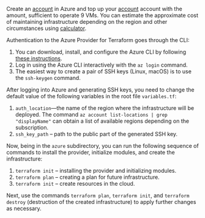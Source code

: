 Create an [account](https://portal.azure.com/#home) in Azure and top up your [account](https://portal.azure.com/#view/Microsoft_Azure_GTM/ModernBillingMenuBlade/~/BillingAccounts) account with the amount, sufficient to operate 9 VMs. You can estimate the approximate cost of maintaining infrastructure depending on the region and other circumstances using [calculator](https://azure.com/e/26977c150e854617a888fb3a7d1a399d).

Authentication to the Azure Provider for Terraform goes through the CLI:

1. You can download, install, and configure the Azure CLI by following [these instructions](https://learn.microsoft.com/ru-ru/cli/azure/install-azure-cli).
2. Log in using the Azure CLI interactively with the `az login` command.
3. The easiest way to create a pair of SSH keys (Linux, macOS) is to use the `ssh-keygen` command.

After logging into Azure and generating SSH keys, you need to change the default value of the following variables in the root file `variables.tf`:

1. `auth_location`—the name of the region where the infrastructure will be deployed. The command `az account list-locations | grep "displayName"` can obtain a list of available regions depending on the subscription.
2. `ssh_key_path` – path to the public part of the generated SSH key.

Now, being in the `azure` subdirectory, you can run the following sequence of commands to install the provider, initialize modules, and create the infrastructure:

1. `terraform init` – installing the provider and initializing modules.
2. `terraform plan` – creating a plan for future infrastructure.
3. `terraform init` – create resources in the cloud.

Next, use the commands `terraform plan`, `terraform init`, and `terraform destroy` (destruction of the created infrastructure) to apply further changes as necessary.